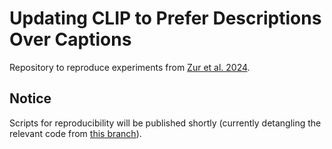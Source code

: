 # Updating CLIP to Prefer Descriptions Over Captions

Repository to reproduce experiments from [Zur et al. 2024](https://arxiv.org/abs/2406.09458).

## Notice

Scripts for reproducibility will be published shortly (currently detangling the relevant code from [this branch](https://github.com/atticusg/InterchangeInterventions/tree/amir)).
